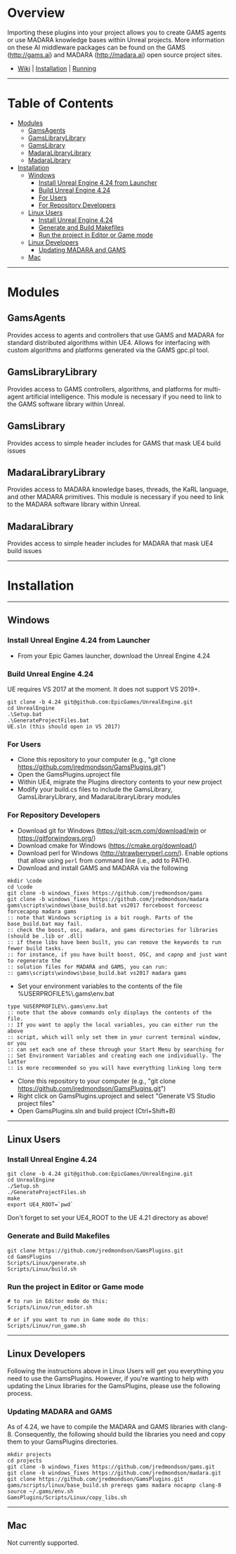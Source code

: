 # Overview

Importing these plugins into your project allows you to create
GAMS agents or use MADARA knowledge bases within Unreal projects.
More information on these AI middleware packages can be found on
the GAMS (http://gams.ai) and MADARA (http://madara.ai) open source
project sites.

* [Wiki](https://github.com/jredmondson/GamsPlugins/wiki) | [Installation](https://github.com/jredmondson/GamsPlugins/wiki/Installation) | [Running](https://github.com/jredmondson/GamsPlugins/wiki/RunningSimulations)

---

# Table of Contents

  * [Modules](#modules)
    * [GamsAgents](#gamsagents)
    * [GamsLibraryLibrary](#gamslibrarylibrary)
    * [GamsLibrary](#gamslibrary)
    * [MadaraLibraryLibrary](#madaralibrarylibrary)
    * [MadaraLibrary](#madaralibrary)
  * [Installation](#installation)
    * [Windows](#windows)
      * [Install Unreal Engine 4.24 from Launcher](#install-unreal-engine-424-from-launcher)
      * [Build Unreal Engine 4.24](#build-unreal-engine-424)
      * [For Users](#for-users)
      * [For Repository Developers](#for-repository-developers)
    * [Linux Users](#linux-users)
      * [Install Unreal Engine 4.24](#install-unreal-engine-424)
      * [Generate and Build Makefiles](#generate-and-build-makefiles)
      * [Run the project in Editor or Game mode](#run-the-project-in-editor-or-game-mode)
    * [Linux Developers](#linux-developers)
      * [Updating MADARA and GAMS](#updating-madara-and-gams)
    * [Mac](#mac)
   
---

# Modules

## GamsAgents

Provides access to agents and controllers that use GAMS and MADARA for
standard distributed algorithms within UE4. Allows for interfacing with
custom algorithms and platforms generated via the GAMS gpc.pl tool.

## GamsLibraryLibrary

Provides access to GAMS controllers, algorithms, and platforms for multi-agent
artificial intelligence. This module is necessary if you need to link to the
GAMS software library within Unreal.

## GamsLibrary

Provides access to simple header includes for GAMS that mask UE4 build issues

## MadaraLibraryLibrary

Provides access to MADARA knowledge bases, threads, the KaRL language, and other
MADARA primitives. This module is necessary if you need to link to the
MADARA software library within Unreal.

## MadaraLibrary

Provides access to simple header includes for MADARA that mask UE4 build issues

---

# Installation

---

## Windows

### Install Unreal Engine 4.24 from Launcher
  * From your Epic Games launcher, download the Unreal Engine 4.24
  
### Build Unreal Engine 4.24

UE requires VS 2017 at the moment. It does not support VS 2019+.

```
git clone -b 4.24 git@github.com:EpicGames/UnrealEngine.git
cd UnrealEngine
.\Setup.bat
.\GenerateProjectFiles.bat
UE.sln (this should open in VS 2017)

```

### For Users
  * Clone this repository to your computer (e.g., "git clone https://github.com/jredmondson/GamsPlugins.git")
  * Open the GamsPlugins.uproject file
  * Within UE4, migrate the Plugins directory contents to your new project
  * Modify your build.cs files to include the GamsLibrary, GamsLibraryLibrary, and MadaraLibraryLibrary modules

### For Repository Developers
  * Download git for Windows (https://git-scm.com/download/win or https://gitforwindows.org/)
  * Download cmake for Windows (https://cmake.org/download/)
  * Download perl for Windows (http://strawberryperl.com/). Enable options that allow using `perl` from command line (i.e., add to PATH).
  * Download and install GAMS and MADARA via the following
```
mkdir \code
cd \code
git clone -b windows_fixes https://github.com/jredmondson/gams
git clone -b windows_fixes https://github.com/jredmondson/madara
gams\scripts\windows\base_build.bat vs2017 forceboost forceosc forcecapnp madara gams
:: note that Windows scripting is a bit rough. Parts of the base_build.bat may fail.
:: check the boost, osc, madara, and gams directories for libraries (should be .lib or .dll)
:: if these libs have been built, you can remove the keywords to run fewer build tasks.
:: for instance, if you have built boost, OSC, and capnp and just want to regenerate the
:: solution files for MADARA and GAMS, you can run:
:: gams\scripts\windows\base_build.bat vs2017 madara gams
```
  * Set your environment variables to the contents of the file %USERPROFILE%\\.gams\env.bat
```
type %USERPROFILE%\.gams\env.bat
:: note that the above commands only displays the contents of the file.
:: If you want to apply the local variables, you can either run the above
:: script, which will only set them in your current terminal window, or you
:: can set each one of these through your Start Menu by searching for
:: Set Environment Variables and creating each one individually. The latter
:: is more recommended so you will have everything linking long term
```
  * Clone this repository to your computer (e.g., "git clone https://github.com/jredmondson/GamsPlugins.git")
  * Right click on GamsPlugins.uproject and select "Generate VS Studio project files"
  * Open GamsPlugins.sln and build project (Ctrl+Shift+B)

---

## Linux Users


### Install Unreal Engine 4.24
```
git clone -b 4.24 git@github.com:EpicGames/UnrealEngine.git
cd UnrealEngine
./Setup.sh
./GenerateProjectFiles.sh
make
export UE4_ROOT=`pwd`
```

Don't forget to set your UE4_ROOT to the UE 4.21 directory as above!

### Generate and Build Makefiles
```
git clone https://github.com/jredmondson/GamsPlugins.git
cd GamsPlugins
Scripts/Linux/generate.sh
Scripts/Linux/build.sh
```

### Run the project in Editor or Game mode
```
# to run in Editor mode do this:
Scripts/Linux/run_editor.sh

# or if you want to run in Game mode do this:
Scripts/Linux/run_game.sh
```

---

## Linux Developers

Following the instructions above in Linux Users will get you everything you need to use the GamsPlugins. However, if you're wanting to help with updating the Linux libraries for the GamsPlugins, please use the following process.

### Updating MADARA and GAMS

As of 4.24, we have to compile the MADARA and GAMS libraries with clang-8. Consequently, the following should build the libraries you need and copy them to your GamsPlugins directories.

```
mkdir projects
cd projects
git clone -b windows_fixes https://github.com/jredmondson/gams.git
git clone -b windows_fixes https://github.com/jredmondson/madara.git
git clone https://github.com/jredmondson/GamsPlugins.git
gams/scripts/linux/base_build.sh prereqs gams madara nocapnp clang-8
source ~/.gams/env.sh
GamsPlugins/Scripts/Linux/copy_libs.sh
```

---

## Mac

Not currently supported.
